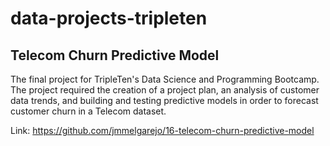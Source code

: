 # data-projects-tripleten

## Telecom Churn Predictive Model

The final project for TripleTen's Data Science and Programming Bootcamp. The project required the creation of a project plan, an analysis of customer data trends, and building and testing predictive models in order to forecast customer churn in a Telecom dataset.

Link: https://github.com/jmmelgarejo/16-telecom-churn-predictive-model
